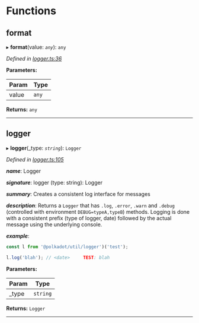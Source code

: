 

# Functions

<a id="format"></a>

##  format

▸ **format**(value: *`any`*): `any`

*Defined in [logger.ts:36](https://github.com/polkadot-js/common/blob/67f66a3/packages/util/src/logger.ts#L36)*

**Parameters:**

| Param | Type |
| ------ | ------ |
| value | `any` |

**Returns:** `any`

___
<a id="logger"></a>

##  logger

▸ **logger**(_type: *`string`*): `Logger`

*Defined in [logger.ts:105](https://github.com/polkadot-js/common/blob/67f66a3/packages/util/src/logger.ts#L105)*

*__name__*: Logger

*__signature__*: logger (type: string): Logger

*__summary__*: Creates a consistent log interface for messages

*__description__*: Returns a `Logger` that has `.log`, `.error`, `.warn` and `.debug` (controlled with environment `DEBUG=typeA,typeB`) methods. Logging is done with a consistent prefix (type of logger, date) followed by the actual message using the underlying console.

*__example__*:   

```javascript
const l from '@polkadot/util/logger')('test');

l.log('blah'); // <date>     TEST: blah
```

**Parameters:**

| Param | Type |
| ------ | ------ |
| _type | `string` |

**Returns:** `Logger`

___

